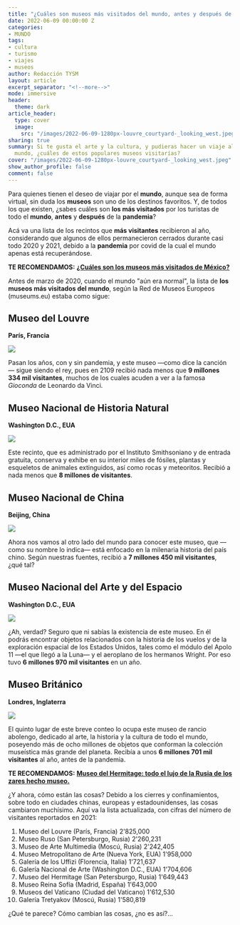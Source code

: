 ```yaml
---
title: "¿Cuáles son museos más visitados del mundo, antes y después de la pandemia?"
date: 2022-06-09 00:00:00 Z
categories:
- MUNDO
tags:
- cultura
- turismo
- viajes
- museos
author: Redacción TYSM
layout: article
excerpt_separator: "<!--more-->"
mode: immersive
header:
  theme: dark
article_header:
  type: cover
  image:
    src: "/images/2022-06-09-1280px-louvre_courtyard-_looking_west.jpeg"
sharing: true
summary: Si te gusta el arte y la cultura, y pudieras hacer un viaje alrededor del
  mundo, ¿cuáles de estos populares museos visitarías?
cover: "/images/2022-06-09-1280px-louvre_courtyard-_looking_west.jpeg"
show_author_profile: false
comment: false
---
```


Para quienes tienen el deseo de viajar por el **mundo**, aunque sea de forma virtual, sin duda los **museos** son uno de los destinos favoritos. Y, de todos los que existen, ¿sabes cuáles son **los más visitados** por los turistas de todo el **mundo**, **antes** y **después** de la **pandemia**?

Acá va una lista de los recintos que **más visitantes** recibieron al año, considerando que algunos de ellos permanecieron cerrados durante casi todo 2020 y 2021, debido a la **pandemia** por covid de la cual el mundo apenas está recuperándose.

**TE RECOMENDAMOS:** [**¿Cuáles son los museos más visitados de México?**](https://blog.tonoysumariachi.com/turismo/2022/06/07/cuales-son-los-museos-mas-visitados-de-mexico.html)

Antes de marzo de 2020, cuando el mundo "aún era normal", la lista de **los museos más visitados del mundo**, según la Red de Museos Europeos (museums.eu) estaba como sigue:

## Museo del Louvre

**París, Francia**

![](https://upload.wikimedia.org/wikipedia/commons/thumb/8/81/Louvre_at_dusk.JPG/1024px-Louvre_at_dusk.JPG)

Pasan los años, con y sin pandemia, y este museo —como dice la canción— sigue siendo el rey, pues en 2109 recibió nada menos que **9 millones 334 mil visitantes**, muchos de los cuales acuden a ver a la famosa _Gioconda_ de Leonardo da Vinci.

## Museo Nacional de Historia Natural

**Washington D.C., EUA**

![](https://upload.wikimedia.org/wikipedia/commons/thumb/9/93/National_Museum_of_Natural_History_Rotunda_pano.jpg/1024px-National_Museum_of_Natural_History_Rotunda_pano.jpg)

Este recinto, que es administrado por el Instituto Smithsoniano y de entrada gratuita, conserva y exhibe en su interior miles de fósiles, plantas y esqueletos de animales extinguidos, así como rocas y meteoritos. Recibió a nada menos que **8 millones de visitantes**.

## Museo Nacional de China

**Beijing, China**

![](https://upload.wikimedia.org/wikipedia/commons/thumb/0/0e/National_Museum_of_China_%289835116674%29.jpg/1024px-National_Museum_of_China_%289835116674%29.jpg)

Ahora nos vamos al otro lado del mundo para conocer este museo, que —como su nombre lo indica— está enfocado en la milenaria historia del país chino. Según nuestras fuentes, recibió a **7 millones 450 mil visitantes**, ¿qué tal?

## Museo Nacional del Arte y del Espacio

**Washington D.C., EUA**

![](https://upload.wikimedia.org/wikipedia/commons/thumb/a/ac/National_Air_and_Space_Museum_Entrance.JPG/1024px-National_Air_and_Space_Museum_Entrance.JPG)

¿Ah, verdad? Seguro que ni sabías la existencia de este museo. En él podrás encontrar objetos relacionados con la historia de los vuelos y de la exploración espacial de los Estados Unidos, tales como el módulo del Apolo 11 —el que llegó a la Luna— y el aeroplano de los hermanos Wright. Por eso tuvo **6 millones 970 mil visitantes** en un año.

## Museo Británico

**Londres, Inglaterra**

![](https://upload.wikimedia.org/wikipedia/commons/thumb/d/d1/The_British_Museum_today.jpg/1024px-The_British_Museum_today.jpg)

El quinto lugar de este breve conteo lo ocupa este museo de rancio abolengo, dedicado al arte, la historia y la cultura de todo el mundo, poseyendo más de ocho millones de objetos que conforman la colección museística más grande del planeta. Recibía a unos **6 millones 701 mil visitantes** al año, antes de la pandemia.

**TE RECOMENDAMOS:** [**Museo del Hermitage: todo el lujo de la Rusia de los zares hecho museo.**](https://blog.tonoysumariachi.com/mundo/2022/09/09/museo-del-hermitage-todo-el-lujo-de-la-rusia-de-los-zares-hecho-museo.html)

¿Y ahora, cómo están las cosas? Debido a los cierres y confinamientos, sobre todo en ciudades chinas, europeas y estadounidenses, las cosas cambiaron muchísimo. Aquí va la lista actualizada, con cifras del número de visitantes reportados en 2021:

1.  Museo del Louvre (París, Francia) 2'825,000
2.  Museo Ruso (San Petersburgo, Rusia) 2'260,231
3.  Museo de Arte Multimedia (Moscú, Rusia) 2'242,405
4.  Museo Metropolitano de Arte (Nueva York, EUA) 1'958,000
5.  Galería de los Uffizi (Florencia, Italia) 1'721,637
6.  Galería Nacional de Arte (Washington D.C., EUA) 1'704,606
7.  Museo del Hermitage (San Petersburgo, Rusia) 1'649,443
8.  Museo Reina Sofía (Madrid, España) 1'643,000
9.  Museos del Vaticano (Ciudad del Vaticano) 1'612,530
10. Galería Tretyakov (Moscú, Rusia) 1'580,819

¿Qué te parece? Cómo cambian las cosas, ¿no es así?…
